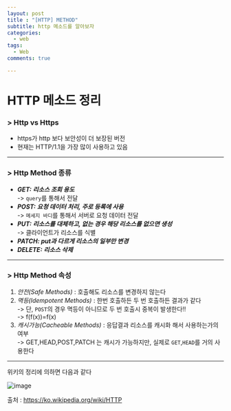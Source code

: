 ```yaml
---
layout: post
title : "[HTTP] METHOD"
subtitle: http 메소드를 알아보자 
categories:
  - web
tags:
  - Web
comments: true

---
```

# HTTP 메소드 정리

### > Http vs Https
 - https가 http 보다 보안성이 더 보장된 버전
 - 현재는 HTTP/1.1을 가장 많이 사용하고 있음 
***
### > Http Method 종류

- ***GET: 리소스 조회 용도***   
        -> `query`를 통해서 전달
- ***POST: 요청 데이터 처리, 주로 등록에 사용***    
        -> `메세지 바디`를 통해서 서버로 요청 데이터 전달
- ***PUT: 리소스를 대체하고, 없는 경우 해당 리소스를 없으면 생성***   
        -> 클라이언트가 리소스를 식별
- ***PATCH: put과 다르게 리소스의 일부만 변경***
- ***DELETE: 리소스 삭제*** 


***
### > Http Method 속성
1. _안전(Safe Methods)_ : 호출해도 리소스를 변경하지 않는다
2. _멱등(Idempotent Methods)_ : 한번 호출하든 두 번 호출하든 결과가 같다   
    -> 단, `POST`의 경우 멱등이 아니므로 두 번 호출시 중복이 발생한다!!   
    -> f(f(x))=f(x)
3. _캐시가능(Cacheable Methods)_ : 응답결과 리소스를 캐시화 해서 사용하는가의 여부   
    -> GET,HEAD,POST,PATCH 는 캐시가 가능하지만, 실제로 `GET`,`HEAD`를 거의 사용한다

***
위키의 정리에 의하면 다음과 같다 

![image](https://user-images.githubusercontent.com/55472510/110653929-0a0af300-8201-11eb-920f-0448373c567d.png)

출처 : <https://ko.wikipedia.org/wiki/HTTP>